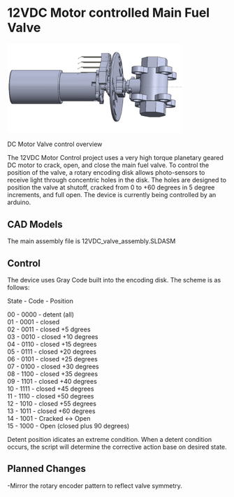 # 12VDC Motor controlled Main Fuel Valve

<img src="./image_01.png" width="400">

 DC Motor Valve control overview

   The 12VDC Motor Control project uses a very high torque planetary geared DC motor to crack, open, and close the main fuel valve. To control the position of the valve, a rotary encoding disk allows photo-sensors to receive light through concentric holes in the disk. The holes are designed to position the valve at shutoff, cracked from 0 to +60 degrees in 5 degree increments, and full open. The device is currently being controlled by an arduino.

###

## CAD Models

   The main assembly file is 12VDC_valve_assembly.SLDASM

## Control

The device uses Gray Code built into the encoding disk. The scheme is as follows: 


State - Code - Position

  00 - 0000 - detent (all)  
  01 - 0001 - closed  
  02 - 0011 - closed +5 dgrees  
  03 - 0010 - closed +10 degrees  
  04 - 0110 - closed +15 degrees  
  05 - 0111 - closed +20 degrees  
  06 - 0101 - closed +25 degrees  
  07 - 0100 - closed +30 degrees  
  08 - 1100 - closed +35 degrees  
  09 - 1101 - closed +40 degrees  
  10 - 1111 - closed +45 degrees  
  11 - 1110 - closed +50 degrees  
  12 - 1010 - closed +55 degrees  
  13 - 1011 - closed +60 degrees  
  14 - 1001 - Cracked <-> Open  
  15 - 1000 - Open (closed plus 90 degrees)  
  
  Detent position idicates an extreme condition. When a detent condition occurs, the script will determine the corrective action base on desired state.
  
## Planned Changes
  
  -Mirror the rotary encoder pattern to reflect valve symmetry.



